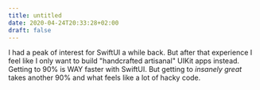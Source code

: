 ```yaml
---
title: untitled
date: 2020-04-24T20:33:28+02:00
draft: false
---
```


I had a peak of interest for SwiftUI a while back. But after that experience I feel like I only want to build "handcrafted artisanal" UIKit apps instead. Getting to 90% is WAY faster with SwiftUI. But getting to _insanely great_ takes another 90% and what feels like a lot of hacky code.